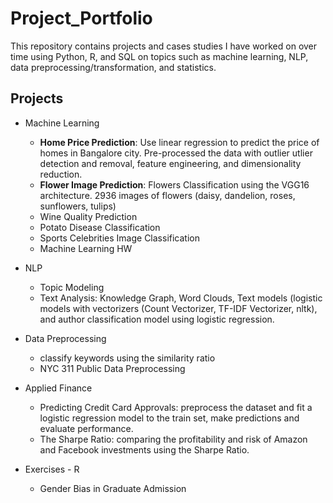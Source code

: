 # Project_Portfolio

This repository contains projects and cases studies I have worked on over time using Python, R, and SQL 
on topics such as machine learning, NLP, data preprocessing/transformation, and statistics.

## Projects 
* Machine Learning <br>
    * __Home Price Prediction__: Use linear regression to predict the price of homes in Bangalore city. Pre-processed the data with outlier utlier detection and removal, feature engineering, and dimensionality reduction. <br>
    * __Flower Image Prediction__: Flowers Classification using the VGG16 architecture. 2936 images of flowers (daisy, dandelion, roses, sunflowers, tulips) <br>
    * Wine Quality Prediction <br>
    * Potato Disease Classification <br>
    *  Sports Celebrities Image Classification <br>
    *  Machine Learning HW  

* NLP <br>
   * Topic Modeling <br>
   * Text Analysis: Knowledge Graph, Word Clouds, Text models (logistic models with vectorizers (Count Vectorizer, TF-IDF Vectorizer, nltk), and author classification model using logistic regression.

* Data Preprocessing <br>
    * classify keywords using the similarity ratio <br>
    * NYC 311 Public Data Preprocessing 
    
* Applied Finance <br>
   * Predicting Credit Card Approvals: preprocess the dataset and fit a logistic regression model to the train set, make predictions and evaluate performance. <br>
   * The Sharpe Ratio: comparing the profitability and risk of Amazon and Facebook investments using the Sharpe Ratio. <br>
* Exercises - R <br>
   * Gender Bias in Graduate Admission <br>
